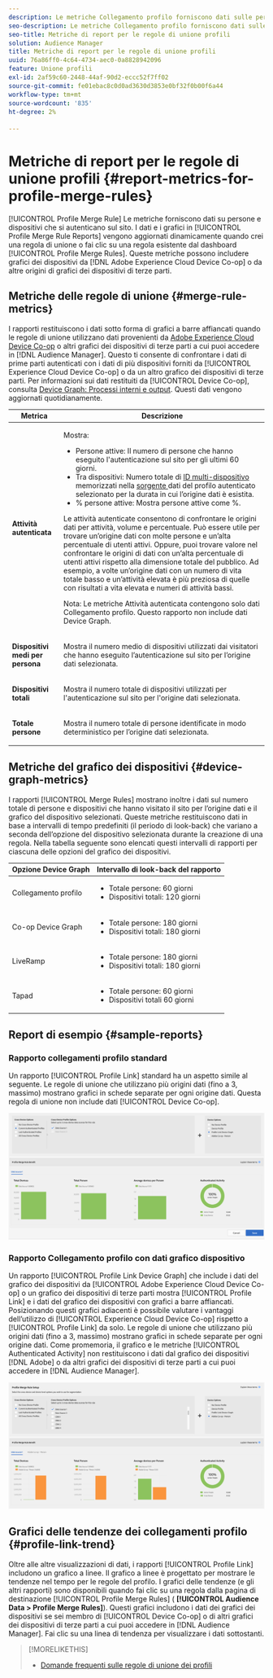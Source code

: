 ```yaml
---
description: Le metriche Collegamento profilo forniscono dati sulle persone e sui dispositivi che si autenticano sul sito. I dati e i grafici in Collegamento profilo vengono aggiornati dinamicamente quando crei una regola di unione o fai clic su una regola esistente dal dashboard Regole di unione profili . Queste metriche possono includere grafici dei dispositivi da Adobe Experience Cloud Device Co-op o altre origini di grafici dei dispositivi di terze parti.
seo-description: Le metriche Collegamento profilo forniscono dati sulle persone e sui dispositivi che si autenticano sul sito. I dati e i grafici in Collegamento profilo vengono aggiornati dinamicamente quando crei una regola di unione o fai clic su una regola esistente dal dashboard Regole di unione profili . Queste metriche possono includere grafici dei dispositivi da Adobe Experience Cloud Device Co-op o altre origini di grafici dei dispositivi di terze parti.
seo-title: Metriche di report per le regole di unione profili
solution: Audience Manager
title: Metriche di report per le regole di unione profili
uuid: 76a86ff0-4c64-4734-aec0-0a8828942096
feature: Unione profili
exl-id: 2af59c60-2448-44af-90d2-eccc52f7ff02
source-git-commit: fe01ebac8c0d0ad3630d3853e0bf32f0b00f6a44
workflow-type: tm+mt
source-wordcount: '835'
ht-degree: 2%

---
```


# Metriche di report per le regole di unione profili {#report-metrics-for-profile-merge-rules}

[!UICONTROL Profile Merge Rule] Le metriche forniscono dati su persone e dispositivi che si autenticano sul sito. I dati e i grafici in [!UICONTROL Profile Merge Rule Reports] vengono aggiornati dinamicamente quando crei una regola di unione o fai clic su una regola esistente dal dashboard [!UICONTROL Profile Merge Rules]. Queste metriche possono includere grafici dei dispositivi da [!DNL Adobe Experience Cloud Device Co-op] o da altre origini di grafici dei dispositivi di terze parti.

## Metriche delle regole di unione {#merge-rule-metrics}

I rapporti restituiscono i dati sotto forma di grafici a barre affiancati quando le regole di unione utilizzano dati provenienti da [Adobe Experience Cloud Device Co-op](https://docs.adobe.com/content/help/en/device-co-op/using/about/overview.html) o altri grafici dei dispositivi di terze parti a cui puoi accedere in [!DNL Audience Manager]. Questo ti consente di confrontare i dati di prime parti autenticati con i dati di più dispositivi forniti da [!UICONTROL Experience Cloud Device Co-op] o da un altro grafico dei dispositivi di terze parti. Per informazioni sui dati restituiti da [!UICONTROL Device Co-op], consulta [Device Graph: Processi interni e output](https://docs.adobe.com/content/help/en/device-co-op/using/device-graph/device-graph-overview.html). Questi dati vengono aggiornati quotidianamente.

<table id="table_A7FB2F9804F84AC8A6DD05C0E6EE7555"> 
 <thead> 
  <tr> 
   <th colname="col1" class="entry"> Metrica </th> 
   <th colname="col2" class="entry"> Descrizione </th> 
  </tr> 
 </thead>
 <tbody> 
  <tr> 
   <td colname="col1"> <p> <b><span class="wintitle"> Attività autenticata</span></b> </p> </td> 
   <td colname="col2"> <p>Mostra: </p> 
    <ul id="ul_7F7373919A4A49028EF4BF7B28D9F8E9"> 
     <li id="li_FE2F93C496D64ED8928B3E522C9585EA"> <span class="wintitle"> Persone</span> attive: Il numero di persone che hanno eseguito l'autenticazione sul sito per gli ultimi 60 giorni. </li> 
     <li id="li_60CFD26EE68B442683C0ED5FED1A79C8"> <span class="wintitle"> Tra dispositivi</span>: Numero totale di  <a href="merge-rules-start.md#create-data-source"> ID multi-dispositivo </a> memorizzati nella  <a href="https://docs.adobe.com/content/help/en/audience-manager/user-guide/features/data-sources/manage-datasources.html"> sorgente </a> dati del profilo  <a href="merge-rule-definitions.md">  </a> autenticato selezionato per la durata in cui l’origine dati è esistita. </li> 
     <li id="li_F2F07B6A326C4A18B79A0CF2C47D9677"> <span class="wintitle"> % persone</span> attive: Mostra  <span class="wintitle"> persone attive come </span> %. </li> 
    </ul> <p> <span class="wintitle"> Le </span> attività autenticate consentono di confrontare le origini dati per attività, volume e percentuale. Può essere utile per trovare un’origine dati con molte persone e un’alta percentuale di utenti attivi. Oppure, puoi trovare valore nel confrontare le origini di dati con un’alta percentuale di utenti attivi rispetto alla dimensione totale del pubblico. Ad esempio, a volte un’origine dati con un numero di vita totale basso e un’attività elevata è più preziosa di quelle con risultati a vita elevata e numeri di attività bassi. </p> <p> <p>Nota: Le metriche <span class="wintitle"> Attività autenticata</span> contengono solo dati <span class="wintitle"> Collegamento profilo</span>. Questo rapporto non include dati <span class="wintitle"> Device Graph</span>. </p> </p> </td> 
  </tr> 
  <tr> 
   <td colname="col1"> <p> <b><span class="wintitle"> Dispositivi medi per persona</span></b> </p> </td> 
   <td colname="col2"> <p> Mostra il numero medio di dispositivi utilizzati dai visitatori che hanno eseguito l’autenticazione sul sito per l’origine dati selezionata. </p> </td> 
  </tr> 
  <tr> 
   <td colname="col1"> <p> <b><span class="wintitle"> Dispositivi totali</span></b> </p> </td> 
   <td colname="col2"> <p>Mostra il numero totale di dispositivi utilizzati per l'autenticazione sul sito per l'origine dati selezionata. </p> </td> 
  </tr> 
  <tr> 
   <td colname="col1"> <p> <b><span class="wintitle"> Totale persone</span></b> </p> </td> 
   <td colname="col2"> <p>Mostra il numero totale di persone identificate in modo deterministico per l’origine dati selezionata. </p> </td> 
  </tr> 
 </tbody> 
</table>

## Metriche del grafico dei dispositivi {#device-graph-metrics}

I rapporti [!UICONTROL Merge Rules] mostrano inoltre i dati sul numero totale di persone e dispositivi che hanno visitato il sito per l’origine dati e il grafico del dispositivo selezionati. Queste metriche restituiscono dati in base a intervalli di tempo predefiniti (il periodo di look-back) che variano a seconda dell’opzione del dispositivo selezionata durante la creazione di una regola. Nella tabella seguente sono elencati questi intervalli di rapporti per ciascuna delle opzioni del grafico dei dispositivi.

<table id="table_038983EBC71F4A55BBCA99212AC5DEE6"> 
 <thead> 
  <tr> 
   <th colname="col1" class="entry"> Opzione Device Graph </th> 
   <th colname="col2" class="entry"> Intervallo di look-back del rapporto </th> 
  </tr>
 </thead>
 <tbody> 
  <tr> 
   <td colname="col1"> <p><span class="wintitle"> Collegamento profilo</span> </p> </td> 
   <td colname="col2"> <p> 
     <ul id="ul_B2FF2341573840549FFB96579F537082"> 
      <li id="li_B37323C2F2434F41B407500AC5C15447">Totale persone: 60 giorni </li> 
      <li id="li_08D911224A60418BBB3CFB4E70CE73D4">Dispositivi totali: 120 giorni </li> 
     </ul> </p> </td> 
  </tr> 
  <tr> 
   <td colname="col1"> <p><span class="wintitle"> Co-op Device Graph</span> </p> </td> 
   <td colname="col2"> <p> 
     <ul id="ul_64AD1DD89DF64703B70B973A463BA020"> 
      <li id="li_D7D3A3871F434CBFA71BE8929EB41648">Totale persone: 180 giorni </li> 
      <li id="li_125D387986B2463EB310203CE5857EDA">Dispositivi totali: 180 giorni </li> 
     </ul> </p> </td> 
  </tr> 
  <tr> 
   <td colname="col1"> <p><span class="wintitle"> LiveRamp</span> </p> </td> 
   <td colname="col2"> <p> 
     <ul id="ul_2772F3AD7E1440789B635794ECDE8DFB"> 
      <li id="li_1432363829D64615B1D349A3722D6268">Totale persone: 180 giorni </li> 
      <li id="li_D5C0E3CE92524B54BBD36C73A326292B">Dispositivi totali: 180 giorni </li> 
     </ul> </p> </td> 
  </tr> 
  <tr> 
   <td colname="col1"> <p><span class="wintitle"> Tapad</span> </p> </td> 
   <td colname="col2"> <p> 
     <ul id="ul_274529DB58E6442E95C6AD89BECB1362"> 
      <li id="li_67102211A72A4E47AACFE5E369793C17">Totale persone: 60 giorni </li> 
      <li id="li_3E8F3DA6A7B5487895A626674DA363A5">Dispositivi totali 60 giorni </li> 
     </ul> </p> </td> 
  </tr> 
 </tbody> 
</table>

## Report di esempio {#sample-reports}

### Rapporto collegamenti profilo standard

Un rapporto [!UICONTROL Profile Link] standard ha un aspetto simile al seguente. Le regole di unione che utilizzano più origini dati (fino a 3, massimo) mostrano grafici in schede separate per ogni origine dati. Questa regola di unione non include dati [!UICONTROL Device Co-op].

![](assets/profile-link-metrics.png)

### Rapporto Collegamento profilo con dati grafico dispositivo

Un rapporto [!UICONTROL Profile Link Device Graph] che include i dati del grafico dei dispositivi da [!UICONTROL Adobe Experience Cloud Device Co-op] o un grafico dei dispositivi di terze parti mostra [!UICONTROL Profile Link] e i dati del grafico dei dispositivi con grafici a barre affiancati. Posizionando questi grafici adiacenti è possibile valutare i vantaggi dell’utilizzo di [!UICONTROL Experience Cloud Device Co-op] rispetto a [!UICONTROL Profile Link] da solo. Le regole di unione che utilizzano più origini dati (fino a 3, massimo) mostrano grafici in schede separate per ogni origine dati. Come promemoria, il grafico e le metriche [!UICONTROL Authenticated Activity] non restituiscono i dati dal grafico dei dispositivi [!DNL Adobe] o da altri grafici dei dispositivi di terze parti a cui puoi accedere in [!DNL Audience Manager].

![](assets/profile-link-graph.png)

## Grafici delle tendenze dei collegamenti profilo {#profile-link-trend}

Oltre alle altre visualizzazioni di dati, i rapporti [!UICONTROL Profile Link] includono un grafico a linee. Il grafico a linee è progettato per mostrare le tendenze nel tempo per le regole del profilo. I grafici delle tendenze (e gli altri rapporti) sono disponibili quando fai clic su una regola dalla pagina di destinazione [!UICONTROL Profile Merge Rules] ( **[!UICONTROL Audience Data > Profile Merge Rules]**). Questi grafici includono i dati dei grafici dei dispositivi se sei membro di [!UICONTROL Device Co-op] o di altri grafici dei dispositivi di terze parti a cui puoi accedere in [!DNL Audience Manager]. Fai clic su una linea di tendenza per visualizzare i dati sottostanti.

>[!MORELIKETHIS]
>
>* [Domande frequenti sulle regole di unione dei profili](../../faq/faq-profile-merge.md)

